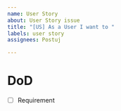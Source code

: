 ```yaml
---
name: User Story
about: User Story issue
title: "[US] As a User I want to "
labels: user story
assignees: Postuj

---
```


# DoD
- [ ] Requirement
